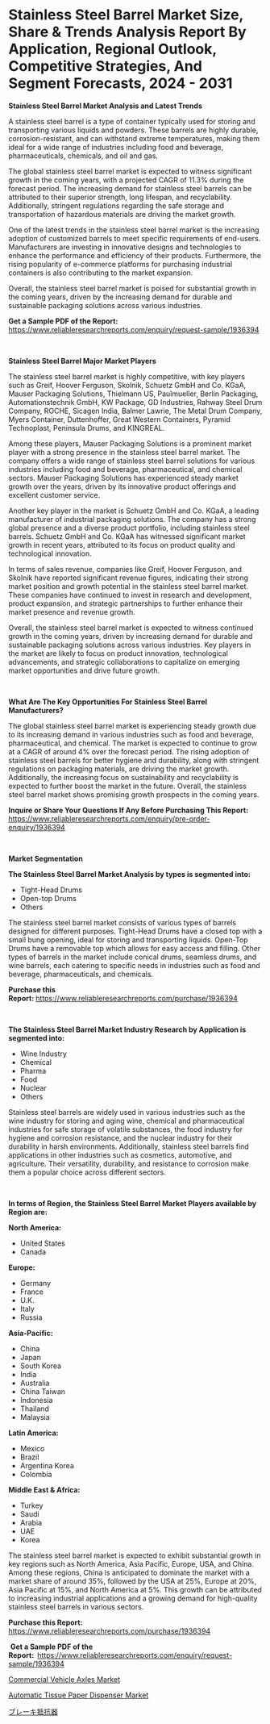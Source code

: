 <p><h1>Stainless Steel Barrel Market Size, Share & Trends Analysis Report By Application, Regional Outlook, Competitive Strategies, And Segment Forecasts, 2024 - 2031</h1></p><p><strong>Stainless Steel Barrel Market Analysis and Latest Trends</strong></p>
<p><p>A stainless steel barrel is a type of container typically used for storing and transporting various liquids and powders. These barrels are highly durable, corrosion-resistant, and can withstand extreme temperatures, making them ideal for a wide range of industries including food and beverage, pharmaceuticals, chemicals, and oil and gas.</p><p>The global stainless steel barrel market is expected to witness significant growth in the coming years, with a projected CAGR of 11.3% during the forecast period. The increasing demand for stainless steel barrels can be attributed to their superior strength, long lifespan, and recyclability. Additionally, stringent regulations regarding the safe storage and transportation of hazardous materials are driving the market growth.</p><p>One of the latest trends in the stainless steel barrel market is the increasing adoption of customized barrels to meet specific requirements of end-users. Manufacturers are investing in innovative designs and technologies to enhance the performance and efficiency of their products. Furthermore, the rising popularity of e-commerce platforms for purchasing industrial containers is also contributing to the market expansion.</p><p>Overall, the stainless steel barrel market is poised for substantial growth in the coming years, driven by the increasing demand for durable and sustainable packaging solutions across various industries.</p></p>
<p><strong>Get a Sample PDF of the Report:&nbsp;</strong> <a href="https://www.reliableresearchreports.com/enquiry/request-sample/1936394">https://www.reliableresearchreports.com/enquiry/request-sample/1936394</a></p>
<p>&nbsp;</p>
<p><strong>Stainless Steel Barrel Major Market Players</strong></p>
<p><p>The stainless steel barrel market is highly competitive, with key players such as Greif, Hoover Ferguson, Skolnik, Schuetz GmbH and Co. KGaA, Mauser Packaging Solutions, Thielmann US, Paulmueller, Berlin Packaging, Automationstechnik GmbH, KW Package, GD Industries, Rahway Steel Drum Company, ROCHE, Sicagen India, Balmer Lawrie, The Metal Drum Company, Myers Container, Duttenhoffer, Great Western Containers, Pyramid Technoplast, Peninsula Drums, and KINGREAL.</p><p>Among these players, Mauser Packaging Solutions is a prominent market player with a strong presence in the stainless steel barrel market. The company offers a wide range of stainless steel barrel solutions for various industries including food and beverage, pharmaceutical, and chemical sectors. Mauser Packaging Solutions has experienced steady market growth over the years, driven by its innovative product offerings and excellent customer service.</p><p>Another key player in the market is Schuetz GmbH and Co. KGaA, a leading manufacturer of industrial packaging solutions. The company has a strong global presence and a diverse product portfolio, including stainless steel barrels. Schuetz GmbH and Co. KGaA has witnessed significant market growth in recent years, attributed to its focus on product quality and technological innovation.</p><p>In terms of sales revenue, companies like Greif, Hoover Ferguson, and Skolnik have reported significant revenue figures, indicating their strong market position and growth potential in the stainless steel barrel market. These companies have continued to invest in research and development, product expansion, and strategic partnerships to further enhance their market presence and revenue growth.</p><p>Overall, the stainless steel barrel market is expected to witness continued growth in the coming years, driven by increasing demand for durable and sustainable packaging solutions across various industries. Key players in the market are likely to focus on product innovation, technological advancements, and strategic collaborations to capitalize on emerging market opportunities and drive future growth.</p></p>
<p>&nbsp;</p>
<p><strong>What Are The Key Opportunities For Stainless Steel Barrel Manufacturers?</strong></p>
<p><p>The global stainless steel barrel market is experiencing steady growth due to its increasing demand in various industries such as food and beverage, pharmaceutical, and chemical. The market is expected to continue to grow at a CAGR of around 4% over the forecast period. The rising adoption of stainless steel barrels for better hygiene and durability, along with stringent regulations on packaging materials, are driving the market growth. Additionally, the increasing focus on sustainability and recyclability is expected to further boost the market in the future. Overall, the stainless steel barrel market shows promising growth prospects in the coming years.</p></p>
<p><strong>Inquire or Share Your Questions If Any Before Purchasing This Report:</strong> <a href="https://www.reliableresearchreports.com/enquiry/pre-order-enquiry/1936394">https://www.reliableresearchreports.com/enquiry/pre-order-enquiry/1936394</a></p>
<p>&nbsp;</p>
<p><strong>Market Segmentation</strong></p>
<p><strong>The Stainless Steel Barrel Market Analysis by types is segmented into:</strong></p>
<p><ul><li>Tight-Head Drums</li><li>Open-top Drums</li><li>Others</li></ul></p>
<p><p>The stainless steel barrel market consists of various types of barrels designed for different purposes. Tight-Head Drums have a closed top with a small bung opening, ideal for storing and transporting liquids. Open-Top Drums have a removable top which allows for easy access and filling. Other types of barrels in the market include conical drums, seamless drums, and wine barrels, each catering to specific needs in industries such as food and beverage, pharmaceuticals, and chemicals.</p></p>
<p><strong>Purchase this Report:&nbsp;</strong><a href="https://www.reliableresearchreports.com/purchase/1936394">https://www.reliableresearchreports.com/purchase/1936394</a></p>
<p>&nbsp;</p>
<p><strong>The Stainless Steel Barrel Market Industry Research by Application is segmented into:</strong></p>
<p><ul><li>Wine Industry</li><li>Chemical</li><li>Pharma</li><li>Food</li><li>Nuclear</li><li>Others</li></ul></p>
<p><p>Stainless steel barrels are widely used in various industries such as the wine industry for storing and aging wine, chemical and pharmaceutical industries for safe storage of volatile substances, the food industry for hygiene and corrosion resistance, and the nuclear industry for their durability in harsh environments. Additionally, stainless steel barrels find applications in other industries such as cosmetics, automotive, and agriculture. Their versatility, durability, and resistance to corrosion make them a popular choice across different sectors.</p></p>
<p>&nbsp;</p>
<p><strong>In terms of Region, the Stainless Steel Barrel Market Players available by Region are:</strong></p>
<p>
    <p> <strong> North America: </strong>
        <ul>
            <li>United States</li>
            <li>Canada</li>
        </ul>
        </p> 
    <p> <strong> Europe: </strong>
        <ul>
            <li>Germany</li>
            <li>France</li>
            <li>U.K.</li>
            <li>Italy</li>
            <li>Russia</li>
        </ul>
        </p> 
    <p> <strong> Asia-Pacific: </strong>
        <ul>
            <li>China</li>
            <li>Japan</li>
            <li>South Korea</li>
            <li>India</li>
            <li>Australia</li>
            <li>China Taiwan</li>
            <li>Indonesia</li>
            <li>Thailand</li>
            <li>Malaysia</li>
        </ul>
        </p> 
    <p> <strong> Latin America: </strong>
        <ul>
            <li>Mexico</li>
            <li>Brazil</li>
            <li>Argentina Korea</li>
            <li>Colombia</li>
        </ul>
        </p> 
    <p> <strong> Middle East & Africa: </strong>
        <ul>
            <li>Turkey</li>
            <li>Saudi</li>
            <li>Arabia</li>
            <li>UAE</li>
            <li>Korea</li>
        </ul>
    </p>
    </p>
<p><p>The stainless steel barrel market is expected to exhibit substantial growth in key regions such as North America, Asia Pacific, Europe, USA, and China. Among these regions, China is anticipated to dominate the market with a market share of around 35%, followed by the USA at 25%, Europe at 20%, Asia Pacific at 15%, and North America at 5%. This growth can be attributed to increasing industrial applications and a growing demand for high-quality stainless steel barrels in various sectors.</p></p>
<p><strong>Purchase this Report: </strong><a href="https://www.reliableresearchreports.com/purchase/1936394">https://www.reliableresearchreports.com/purchase/1936394</a></p>
<p>&nbsp;<strong>Get a Sample PDF of the Report:&nbsp;&nbsp;</strong><a href="https://www.reliableresearchreports.com/enquiry/request-sample/1936394">https://www.reliableresearchreports.com/enquiry/request-sample/1936394</a></p>
<p><strong></strong></p>
<p><p><a href="https://crocus-run-b5a.notion.site/Decoding-the-Commercial-Vehicle-Axles-Market-A-Deep-Dive-into-the-Latest-Market-Trends-Market-Segm-0a15331acde04fffbea6435ab7a17625">Commercial Vehicle Axles Market</a></p><p><a href="https://github.com/BryceTownsendr/Market-Research-Report-List-4/blob/main/automatic-tissue-paper-dispenser-market.md">Automatic Tissue Paper Dispenser Market</a></p><p><a href="https://github.com/ksxzwxabcuynh011/Market-Research-Report-List-1/blob/main/86530625342.md">ブレーキ抵抗器</a></p></p>